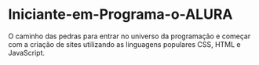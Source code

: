 # Iniciante-em-Programa-o-ALURA
O caminho das pedras para entrar no universo da programação e começar com a criação de sites utilizando as linguagens populares CSS, HTML e JavaScript.
